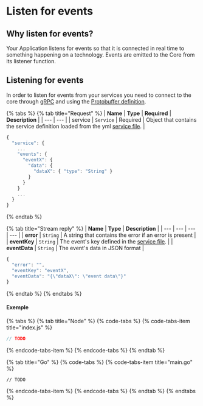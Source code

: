 # Listen for events

## Why listen for events?

Your Application listens for events so that it is connected in real time to something happening on a technology. Events are emitted to the Core from its listener function. 

## Listening for events

In order to listen for events from your services you need to connect to the core through [gRPC](https://grpc.io/) and using the [Protobuffer definition](https://github.com/mesg-foundation/application/blob/dev/types/api_event.go).

{% tabs %}
{% tab title="Request" %}
| **Name** | **Type** | **Required** | **Description** |
| --- | --- |
| service | `Service` | Required | Object that contains the service definition loaded from the yml [service file](../service/service-file.md). |

```javascript
{
  "service": {
    ...
    "events": {
      "eventX": {
        "data": {
          "dataX": { "type": "String" }
        }
      }
    }
    ...
  }
}
```
{% endtab %}

{% tab title="Stream reply" %}
| **Name** | **Type** | **Description** |
| --- | --- | --- | --- |
| **error** | `String` | A string that contains the error if an error is present |
| **eventKey** | `String` | The event's key defined in the [service file](../service/service-file.md). |
| **eventData** | `String` | The event's data in JSON format |

```javascript
{
  "error": "",
  "eventKey": "eventX",
  "eventData": "{\"dataX\": \"event data\"}"
}
```
{% endtab %}
{% endtabs %}

#### Exemple

{% tabs %}
{% tab title="Node" %}
{% code-tabs %}
{% code-tabs-item title="index.js" %}
```javascript
// TODO
```
{% endcode-tabs-item %}
{% endcode-tabs %}
{% endtab %}

{% tab title="Go" %}
{% code-tabs %}
{% code-tabs-item title="main.go" %}
```text
// TODO
```
{% endcode-tabs-item %}
{% endcode-tabs %}
{% endtab %}
{% endtabs %}

